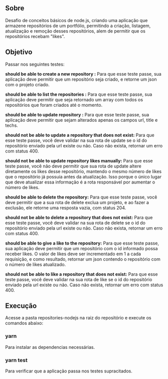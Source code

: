 ## Sobre

Desafio de conceitos básicos de node.js, criando uma aplicação que armazene repositórios de um portfólio, permitindo a criação, listagem, atualização e remoção desses repositórios, alem de permitir que os repositórios recebam "likes".

## Objetivo

Passar nos seguintes testes:

**should be able to create a new repository :** Para que esse teste passe, sua aplicação deve permitir que um repositório seja criado, e retorne um json com o projeto criado.

**should be able to list the repositories :** Para que esse teste passe, sua aplicação deve permitir que seja retornado um array com todos os repositórios que foram criados até o momento.

**should be able to update repository :** Para que esse teste passe, sua aplicação deve permitir que sejam alterados apenas os campos url, title e techs.

**should not be able to update a repository that does not exist:** Para que esse teste passe, você deve validar na sua rota de update se o id do repositório enviado pela url existe ou não. Caso não exista, retornar um erro com status 400.

**should not be able to update repository likes manually:** Para que esse teste passe, você não deve permitir que sua rota de update altere diretamente os likes desse repositório, mantendo o mesmo número de likes que o repositório já possuia antes da atualização. Isso porque o único lugar que deve atualizar essa informação é a rota responsável por aumentar o número de likes.

**should be able to delete the repository:** Para que esse teste passe, você deve permitir que a sua rota de delete exclua um projeto, e ao fazer a exclusão, ele retorne uma resposta vazia, com status 204.

**should not be able to delete a repository that does not exist:** Para que esse teste passe, você deve validar na sua rota de delete se o id do repositório enviado pela url existe ou não. Caso não exista, retornar um erro com status 400.

**should be able to give a like to the repository:** Para que esse teste passe, sua aplicação deve permitir que um repositório com o id informado possa receber likes. O valor de likes deve ser incrementado em 1 a cada requisição, e como resultado, retornar um json contendo o repositório com o número de likes atualizado.

**should not be able to like a repository that does not exist:** Para que esse teste passe, você deve validar na sua rota de like se o id do repositório enviado pela url existe ou não. Caso não exista, retornar um erro com status 400.

## Execução

Acesse a pasta repositories-nodejs na raiz do repositório e execute os comandos abaixo:

### yarn

Para instalar as dependencias necessárias.

### yarn test

Para verificar que a aplicação passa nos testes supracitados.




